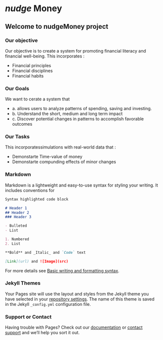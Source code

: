 # _nudge_ Money
## Welcome to nudgeMoney project


### Our objective

Our objective is to create a system for promoting financial literacy and financial well-being. 
This incorporates :
- Financial principles  
- Financial disciplines
- Financial habits

### Our Goals

We want to cerate a system that 
 - a. allows users to analyze patterns of spending, saving and investing. 
 - b. Understand the short, medium and long term impact
 - c. Discover potential changes in patterns to accomplish favorable outcomes

### Our Tasks
This incorporatessimulations with real-world data that  :
 - Demonstarte Time-value of money
 - Demonstarte compunding effects of minor changes

### Markdown

Markdown is a lightweight and easy-to-use syntax for styling your writing. It includes conventions for

```markdown
Syntax highlighted code block

# Header 1
## Header 2
### Header 3

- Bulleted
- List

1. Numbered
2. List

**Bold** and _Italic_ and `Code` text

[Link](url) and ![Image](src)
```

For more details see [Basic writing and formatting syntax](https://docs.github.com/en/github/writing-on-github/getting-started-with-writing-and-formatting-on-github/basic-writing-and-formatting-syntax).

### Jekyll Themes

Your Pages site will use the layout and styles from the Jekyll theme you have selected in your [repository settings](https://github.com/digitaldiv/nudgeMoney/settings/pages). The name of this theme is saved in the Jekyll `_config.yml` configuration file.

### Support or Contact

Having trouble with Pages? Check out our [documentation](https://docs.github.com/categories/github-pages-basics/) or [contact support](https://support.github.com/contact) and we’ll help you sort it out.
